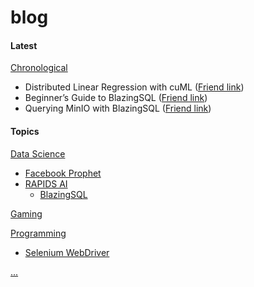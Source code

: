 # blog

#### **Latest**

[Chronological](docs/chronological)
- Distributed Linear Regression with cuML ([Friend link](https://medium.com/dropout-analytics/distributed-linear-regression-with-cuml-b4f32d727e22?source=friends_link&sk=458531bdbb4cf88060d06736f2d4c646))
- Beginner’s Guide to BlazingSQL ([Friend link](https://medium.com/dropout-analytics/beginners-guide-to-blazingsql-9ab6c2a9c6ad?source=friends_link&sk=1c4a81ea2cb0a061423c2d370acb60f4))
- Querying MinIO with BlazingSQL ([Friend link](https://blog.blazingdb.com/querying-minio-with-blazingsql-91b6b3485027?source=friends_link&sk=a30c725b5bd3e9394801e21fbf954283))

#### **Topics**

[Data Science](docs/data_science)
- [Facebook Prophet](docs/ds/prophet)
- [RAPIDS AI](docs/ds/rapids)
  - [BlazingSQL](docs/ds/rapids_ai/blazingsql)

[Gaming](docs/gaming)

[Programming](docs/programming)
- [Selenium WebDriver](docs/pr/selenium)

[...](docs/more)
